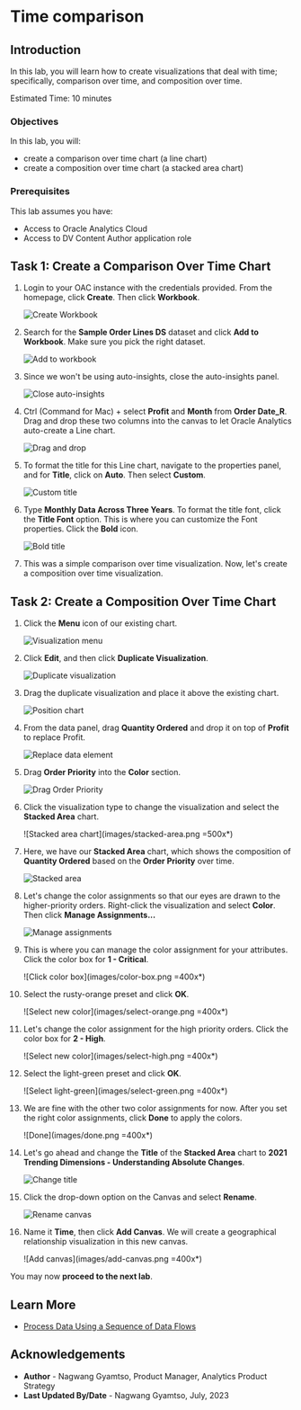 # Time comparison

## Introduction

In this lab, you will learn how to create visualizations that deal with time; specifically, comparison over time, and composition over time.

Estimated Time: 10 minutes

### Objectives

In this lab, you will:
* create a comparison over time chart (a line chart)
* create a composition over time chart (a stacked area chart)

### Prerequisites

This lab assumes you have:
* Access to Oracle Analytics Cloud
* Access to DV Content Author application role


## Task 1: Create a Comparison Over Time Chart

1. Login to your OAC instance with the credentials provided. From the homepage, click **Create**. Then click **Workbook**.

	![Create Workbook](images/create-workbook.png)

2. Search for the **Sample Order Lines DS** dataset and click **Add to Workbook**. Make sure you pick the right dataset.

	![Add to workbook](images/add-to-workbook.png)

3. Since we won't be using auto-insights, close the auto-insights panel.

	![Close auto-insights](images/close-auto-insights.png)

4. Ctrl (Command for Mac) + select **Profit** and **Month** from **Order Date_R**. Drag and drop these two columns into the canvas to let Oracle Analytics auto-create a Line chart.

	![Drag and drop](images/drag-drop.png)

5. To format the title for this Line chart, navigate to the properties panel, and for **Title**, click on **Auto**. Then select **Custom**.

	![Custom title](images/custom-title.png)

6. Type **Monthly Data Across Three Years**. To format the title font, click the **Title Font** option. This is where you can customize the Font properties. Click the **Bold** icon.

	![Bold title](images/bold-title.png)

7. This was a simple comparison over time visualization. Now, let's create a composition over time visualization.

## Task 2: Create a Composition Over Time Chart

1. Click the **Menu** icon of our existing chart.

	![Visualization menu](images/viz-menu.png)

2. Click **Edit**, and then click **Duplicate Visualization**.

	![Duplicate visualization](images/duplicate-viz.png)

3. Drag the duplicate visualization and place it above the existing chart.

	![Position chart](images/position-chart.png)

4. From the data panel, drag **Quantity Ordered** and drop it on top of **Profit** to replace Profit.

	![Replace data element](images/replace-profit.png)

5. Drag **Order Priority** into the **Color** section.

	![Drag Order Priority](images/order-priority-color.png)

6. Click the visualization type to change the visualization and select the **Stacked Area** chart.

	![Stacked area chart](images/stacked-area.png =500x*)

7. Here, we have our **Stacked Area** chart, which shows the composition of **Quantity Ordered** based on the **Order Priority** over time.

	![Stacked area](images/stacked-result.png)

8. Let's change the color assignments so that our eyes are drawn to the higher-priority orders. Right-click the visualization and select **Color**. Then click **Manage Assignments...**

	![Manage assignments](images/manage-assignments.png)

9. This is where you can manage the color assignment for your attributes. Click the color box for **1 - Critical**.

	![Click color box](images/color-box.png =400x*)

10. Select the rusty-orange preset and click **OK**.

	![Select new color](images/select-orange.png =400x*)

11. Let's change the color assignment for the high priority orders. Click the color box for **2 - High**.

	![Select new color](images/select-high.png =400x*)

12. Select the light-green preset and click **OK**.

	![Select light-green](images/select-green.png =400x*)

13. We are fine with the other two color assignments for now. After you set the right color assignments, click **Done** to apply the colors.

	![Done](images/done.png =400x*)

14. Let's go ahead and change the **Title** of the **Stacked Area** chart to **2021 Trending Dimensions - Understanding Absolute Changes**.

	![Change title](images/change-title.png)

15. Click the drop-down option on the Canvas and select **Rename**.

	![Rename canvas](images/rename-canvas.png)

16. Name it **Time**, then click **Add Canvas**. We will create a geographical relationship visualization in this new canvas.

	![Add canvas](images/add-canvas.png =400x*)


You may now **proceed to the next lab**.

## Learn More
* [Process Data Using a Sequence of Data Flows](https://docs.oracle.com/en/cloud/paas/analytics-cloud/acubi/process-data-using-sequence-data-flows.html#GUID-CA3C5C48-069B-4D4B-A989-5932A1B421EB)

## Acknowledgements
* **Author** - Nagwang Gyamtso, Product Manager, Analytics Product Strategy
* **Last Updated By/Date** - Nagwang Gyamtso, July, 2023

